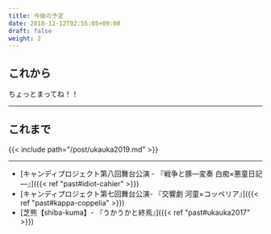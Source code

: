 ```yaml
---
title: 今後の予定
date: 2018-12-12T02:55:05+09:00
draft: false
weight: 2
---
```


## これから

ちょっとまってね！！

---

## これまで

{{< include path="/post/ukauka2019.md" >}}

---

* [キャンディプロジェクト第八回舞台公演 - 『戦争と豚―変奏 白痴×悪童日記―』]({{< ref "past#idiot-cahier" >}})
* [キャンディプロジェクト第七回舞台公演- 『交響劇 河童×コッペリア』]({{< ref "past#kappa-coppelia" >}})
* [芝熊【shiba-kuma】- 『うかうかと終焉』]({{< ref "past#ukauka2017" >}})

